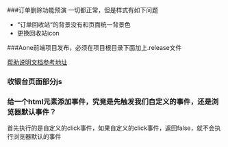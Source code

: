 ###订单删除功能预演
一切都正常，但是样式有如下问题

* “订单回收站“的背景没有和页面统一背景色
* 更换回收站icon

###Aone前端项目发布，必须在项目根目录下面加上.release文件

[帮助说明文档参考地址](http://gitlab.alibaba-inc.com/yongfu.yuyf/aone2-doc/blob/master/assets.md)

### 收银台页面部分js
### 给一个html元素添加事件，究竟是先触发我们自定义的事件，还是浏览器默认事件？
 
   首先执行的是自定义的click事件，如果自定义的click事件，返回false，就不会执行浏览器默认的事件
